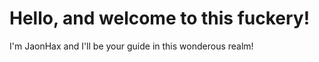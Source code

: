 # Hello, and welcome to this fuckery!
I'm JaonHax and I'll be your guide in this wonderous realm!

<div class="container">  
<div class="text"></div>  
</div>  
<style>  
<!— Put any CSS code here! —>  
</style>  
<script>  
class TextScramble {  
constructor(el) {  
this.el = el  
this.chars = '0123456789█!<>-_\\/[]{}—=+*^?#' // This is the obfu_chars variable I normally have.  
this.update = this.update.bind(this)  
}  
setText(newText) {  
const oldText = this.el.innerText  
const length = Math.max(oldText.length, newText.length)  
const promise = new Promise((resolve) => this.resolve = resolve)  
this.queue = []  
for (let i = 0; i < length; i++) {  
const from = oldText[i] || ''  
const to = newText[i] || ''  
const start = Math.floor(Math.random() * 40) // This is where the start_time variable is normally used.  
const end = start + Math.floor(Math.random() * 40) // This is where the end_time variable is normally used.  
this.queue.push({ from, to, start, end })  
}  
cancelAnimationFrame(this.frameRequest)  
this.frame = 0  
this.update()  
return promise  
}  
update() {  
let output = ''  
let complete = 0  
for (let i = 0, n = this.queue.length; i < n; i++) {  
let { from, to, start, end, char } = this.queue[i]  
if (this.frame >= end) {  
complete++  
output += to  
} else if (this.frame >= start) {  
if (!char || Math.random() < 0.28) {  
char = this.randomChar()  
this.queue[i].char = char  
}  
output += `<span class="dud">${char}</span>`  
} else {  
output += from  
}  
}  
this.el.innerHTML = output  
if (complete === this.queue.length) {  
this.resolve()  
} else {  
this.frameRequest = requestAnimationFrame(this.update)  
this.frame++  
}  
}  
randomChar() {  
return this.chars[Math.floor(Math.random() * this.chars.length)]  
}  
}
const phrases = [ // You can probably guess that this is the phrases variable.  
'Obfuscator phrase 1.',  
'Obfuscator phrase 2.',  
'Obfuscator phrase 3.'  
]
const el = document.querySelector('.text')  
const fx = new TextScramble(el)
let counter = 0
const next = () => {  
fx.setText(phrases[counter]).then(() => {  
setTimeout(next, 2000) // This is where the disp_time variable is normally used.  
})
// The loop variable is not programmed into this version. This version automatically loops.  
// If you want it to NOT loop, edit this next line so it does not include the "% phrases.length".  
// This will cause it to not loop your phrases.  
counter = (counter + 1) % phrases.length  
}
setTimeout(next, 0) // This is where the delay variable is normally used.  
</script>
<!--stackedit_data:
eyJoaXN0b3J5IjpbMTc5MDg3OTkzMCw4NzA2MTA5MjNdfQ==
-->